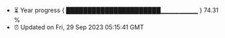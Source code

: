 - ⏳ Year progress { ██████████████████████▁▁▁▁▁▁▁▁ } 74.31 %
- ⏰ Updated on Fri, 29 Sep 2023 05:15:41 GMT

